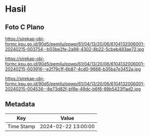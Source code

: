 # Hasil

## Foto C Plano

https://sirekap-obj-formc.kpu.go.id/90d5/pemilu/ppwp/61/04/13/20/06/6104132006001-20240215-003754--b03be2fe-2a98-4302-8b22-5cbeb483ae72.jpg

https://sirekap-obj-formc.kpu.go.id/90d5/pemilu/ppwp/61/04/13/20/06/6104132006001-20240215-003916--e2f79c1f-6b87-4cd0-9666-b35ba7e3452a.jpg

https://sirekap-obj-formc.kpu.go.id/90d5/pemilu/ppwp/61/04/13/20/06/6104132006001-20240215-004536--8e73d82f-bf8e-49dc-b6f8-89b5423f1ad2.jpg


## Metadata

| Key        | Value               |
| ---------- | ------------------- |
| Time Stamp | 2024-02-22 13:00:00 |



